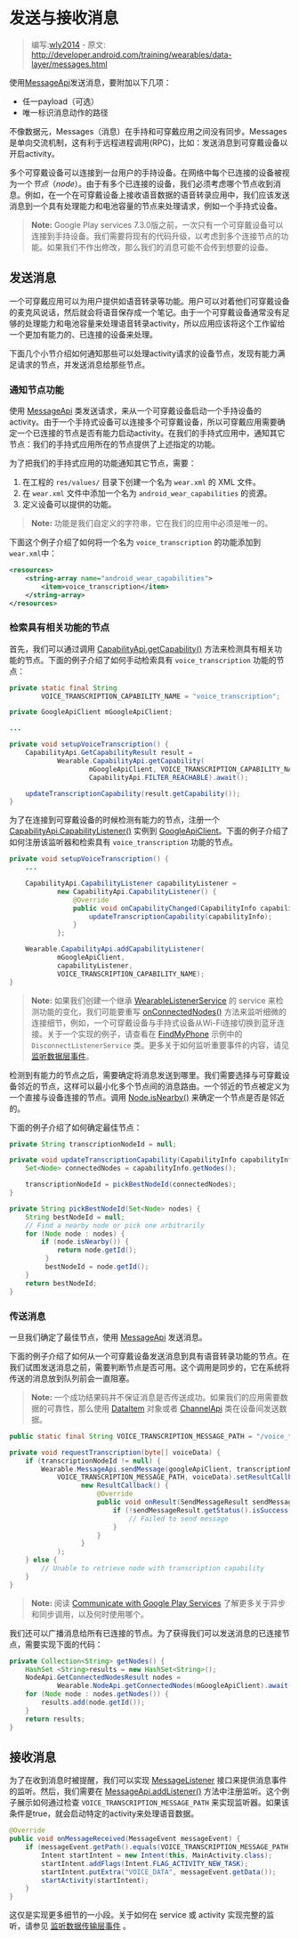 # 发送与接收消息

> 编写:[wly2014](https://github.com/wly2014) - 原文: <http://developer.android.com/training/wearables/data-layer/messages.html>

使用[MessageApi](MessageApi.html)发送消息，要附加以下几项：

* 任一payload（可选）
* 唯一标识消息动作的路径

不像数据元，Messages（消息）在手持和可穿戴应用之间没有同步。Messages是单向交流机制，这有利于远程进程调用(RPC)，比如：发送消息到可穿戴设备以开启activity。

多个可穿戴设备可以连接到一台用户的手持设备。在网络中每个已连接的设备被视为一个*节点*（*node*）。由于有多个已连接的设备，我们必须考虑哪个节点收到消息。例如，在一个在可穿戴设备上接收语音数据的语音转录应用中，我们应该发送消息到一个具有处理能力和电池容量的节点来处理请求，例如一个手持式设备。

> **Note:** Google Play services 7.3.0版之前，一次只有一个可穿戴设备可以连接到手持设备。我们需要将现有的代码升级，以考虑到多个连接节点的功能。如果我们不作出修改，那么我们的消息可能不会传到想要的设备。

## 发送消息

一个可穿戴应用可以为用户提供如语音转录等功能。用户可以对着他们可穿戴设备的麦克风说话，然后就会将语音保存成一个笔记。由于一个可穿戴设备通常没有足够的处理能力和电池容量来处理语音转录activity，所以应用应该将这个工作留给一个更加有能力的、已连接的设备来处理。

下面几个小节介绍如何通知那些可以处理activity请求的设备节点，发现有能力满足请求的节点，并发送消息给那些节点。

### 通知节点功能

使用 [MessageApi](http://developer.android.com/reference/com/google/android/gms/wearable/MessageApi.html) 类发送请求，来从一个可穿戴设备启动一个手持设备的activity。由于一个手持式设备可以连接多个可穿戴设备，所以可穿戴应用需要确定一个已连接的节点是否有能力启动activity。在我们的手持式应用中，通知其它节点：我们的手持式应用所在的节点提供了上述指定的功能。

为了把我们的手持式应用的功能通知其它节点，需要：

1. 在工程的 `res/values/` 目录下创建一个名为 `wear.xml` 的 XML 文件。
2. 在 `wear.xml` 文件中添加一个名为 `android_wear_capabilities` 的资源。
3. 定义设备可以提供的功能。

> **Note:** 功能是我们自定义的字符串，它在我们的应用中必须是唯一的。

下面这个例子介绍了如何将一个名为 `voice_transcription` 的功能添加到 `wear.xml`中：

```xml
<resources>
    <string-array name="android_wear_capabilities">
        <item>voice_transcription</item>
    </string-array>
</resources>
```

### 检索具有相关功能的节点

首先，我们可以通过调用 <a href="http://developer.android.com/reference/com/google/android/gms/wearable/CapabilityApi.html#getCapability(com.google.android.gms.common.api.GoogleApiClient, java.lang.String, int)">CapabilityApi.getCapability()</a> 方法来检测具有相关功能的节点。下面的例子介绍了如何手动检索具有 `voice_transcription` 功能的节点：

```java
private static final String
        VOICE_TRANSCRIPTION_CAPABILITY_NAME = "voice_transcription";

private GoogleApiClient mGoogleApiClient;

...

private void setupVoiceTranscription() {
    CapabilityApi.GetCapabilityResult result =
            Wearable.CapabilityApi.getCapability(
                    mGoogleApiClient, VOICE_TRANSCRIPTION_CAPABILITY_NAME,
                    CapabilityApi.FILTER_REACHABLE).await();

    updateTranscriptionCapability(result.getCapability());
}
```

为了在连接到可穿戴设备的时候检测有能力的节点，注册一个 [CapabilityApi.CapabilityListener()](http://developer.android.com/reference/com/google/android/gms/wearable/CapabilityApi.CapabilityListener.html) 实例到 [GoogleApiClient](http://developer.android.com/reference/com/google/android/gms/common/api/GoogleApiClient.html)。下面的例子介绍了如何注册该监听器和检索具有 `voice_transcription` 功能的节点。

```java
private void setupVoiceTranscription() {
    ...

    CapabilityApi.CapabilityListener capabilityListener =
            new CapabilityApi.CapabilityListener() {
                @Override
                public void onCapabilityChanged(CapabilityInfo capabilityInfo) {
                    updateTranscriptionCapability(capabilityInfo);
                }
            };

    Wearable.CapabilityApi.addCapabilityListener(
            mGoogleApiClient,
            capabilityListener,
            VOICE_TRANSCRIPTION_CAPABILITY_NAME);
}
```

> **Note:** 如果我们创建一个继承 [WearableListenerService](http://developer.android.com/reference/com/google/android/gms/wearable/WearableListenerService.html) 的 service 来检测功能的变化，我们可能要重写 [onConnectedNodes()](http://developer.android.com/reference/com/google/android/gms/wearable/WearableListenerService.html#onConnectedNodes(java.util.List<com.google.android.gms.wearable.Node>)) 方法来监听细微的连接细节，例如，一个可穿戴设备与手持式设备从Wi-Fi连接切换到蓝牙连接。关于一个实现的例子，请查看在 [FindMyPhone](https://github.com/googlesamples/android-FindMyPhone/) 示例中的 `DisconnectListenerService` 类。更多关于如何监听重要事件的内容，请见[监听数据层事件](events.html#Listen)。

检测到有能力的节点之后，需要确定将消息发送到哪里。我们需要选择与可穿戴设备邻近的节点，这样可以最小化多个节点间的消息路由。一个邻近的节点被定义为一个直接与设备连接的节点。调用 [Node.isNearby()](http://developer.android.com/reference/com/google/android/gms/wearable/Node.html#isNearby()) 来确定一个节点是否是邻近的。

下面的例子介绍了如何确定最佳节点：

```java
private String transcriptionNodeId = null;

private void updateTranscriptionCapability(CapabilityInfo capabilityInfo) {
    Set<Node> connectedNodes = capabilityInfo.getNodes();

    transcriptionNodeId = pickBestNodeId(connectedNodes);
}

private String pickBestNodeId(Set<Node> nodes) {
    String bestNodeId = null;
    // Find a nearby node or pick one arbitrarily
    for (Node node : nodes) {
        if (node.isNearby()) {
            return node.getId();
         }
         bestNodeId = node.getId();
    }
    return bestNodeId;
}
```

### 传送消息

一旦我们确定了最佳节点，使用 [MessageApi](http://developer.android.com/reference/com/google/android/gms/wearable/MessageApi.html) 发送消息。

下面的例子介绍了如何从一个可穿戴设备发送消息到具有语音转录功能的节点。在我们试图发送消息之前，需要判断节点是否可用。这个调用是同步的，它在系统将传送的消息放到队列前会一直阻塞。

> **Note:** 一个成功结果码并不保证消息是否传送成功。如果我们的应用需要数据的可靠性，那么使用 [DataItem](http://developer.android.com/reference/com/google/android/gms/wearable/DataItem.html) 对象或者 [ChannelApi](http://developer.android.com/reference/com/google/android/gms/wearable/ChannelApi.html) 类在设备间发送数据。

```java
public static final String VOICE_TRANSCRIPTION_MESSAGE_PATH = "/voice_transcription";

private void requestTranscription(byte[] voiceData) {
    if (transcriptionNodeId != null) {
        Wearable.MessageApi.sendMessage(googleApiClient, transcriptionNodeId,
            VOICE_TRANSCRIPTION_MESSAGE_PATH, voiceData).setResultCallback(
                  new ResultCallback() {
                      @Override
                      public void onResult(SendMessageResult sendMessageResult) {
                          if (!sendMessageResult.getStatus().isSuccess()) {
                              // Failed to send message
                          }
                      }
                  }
            );
    } else {
        // Unable to retrieve node with transcription capability
    }
}
```
> **Note:** 阅读 [Communicate with Google Play Services](http://developer.android.com/google/auth/api-client.html#Communicating) 了解更多关于异步和同步调用，以及何时使用哪个。

我们还可以广播消息给所有已连接的节点。为了获得我们可以发送消息的已连接节点，需要实现下面的代码：

```java
private Collection<String> getNodes() {
    HashSet <String>results = new HashSet<String>();
    NodeApi.GetConnectedNodesResult nodes =
            Wearable.NodeApi.getConnectedNodes(mGoogleApiClient).await();
    for (Node node : nodes.getNodes()) {
        results.add(node.getId());
    }
    return results;
}
```

## 接收消息

为了在收到消息时被提醒，我们可以实现 [MessageListener](http://developer.android.com/reference/com/google/android/gms/wearable/MessageApi.MessageListener.html) 接口来提供消息事件的监听。然后，我们需要在 <a href="http://developer.android.com/reference/com/google/android/gms/wearable/MessageApi.html#addListener(com.google.android.gms.common.api.GoogleApiClient, com.google.android.gms.wearable.MessageApi.MessageListener)">MessageApi.addListener()</a> 方法中注册监听。这个例子展示如何通过检查 `VOICE_TRANSCRIPTION_MESSAGE_PATH` 来实现监听器。如果该条件是true，就会启动特定的activity来处理语音数据。

```java
@Override
public void onMessageReceived(MessageEvent messageEvent) {
    if (messageEvent.getPath().equals(VOICE_TRANSCRIPTION_MESSAGE_PATH)) {
        Intent startIntent = new Intent(this, MainActivity.class);
        startIntent.addFlags(Intent.FLAG_ACTIVITY_NEW_TASK);
        startIntent.putExtra("VOICE_DATA", messageEvent.getData());
        startActivity(startIntent);
    }
}
```

这仅是实现更多细节的一小段。关于如何在 service 或 activity 实现完整的监听，请参见 [监听数据传输层事件](events.html#Listen) 。


